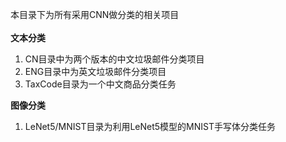 本目录下为所有采用CNN做分类的相关项目<br><br>
**文本分类**<br>
1. CN目录中为两个版本的中文垃圾邮件分类项目<br>
2. ENG目录中为英文垃圾邮件分类项目<br>
3. TaxCode目录为一个中文商品分类任务<br>

**图像分类** <br>
1. LeNet5/MNIST目录为利用LeNet5模型的MNIST手写体分类任务<br>
  